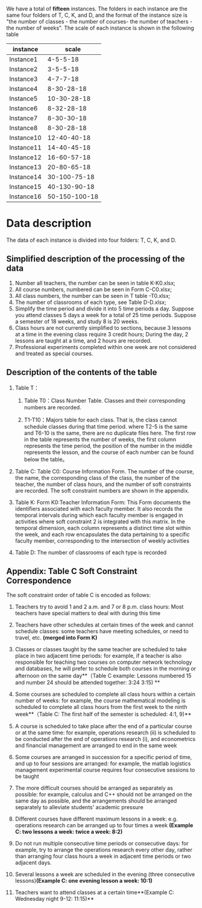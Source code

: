 

We have a total of **fifteen** instances. The folders in each instance are the same four folders of T, C, K, and D, and the format of the instance size is "the number of classes - the number of courses- the number of teachers - the number of weeks".
The scale of each instance is shown in the following table

| instance | scale |
|  ----  | ----  |
| Instance1  | 4-5-5-18 |
| Instance2  | 3-5-5-18 |
| Instance3  | 4-7-7-18 |
| Instance4  | 8-30-28-18 |
| Instance5  | 10-30-28-18 |
| Instance6  | 8-32-28-18 |
| Instance7  | 8-30-30-18 |
| Instance8  | 8-30-28-18 |
| Instance10 | 12-40-40-18 |
| Instance11 | 14-40-45-18   |
| Instance12 | 16-60-57-18   |
| Instance13 | 20-80-65-18 |
| Instance14 | 30-100-75-18 |
| Instance15 | 40-130-90-18 |
| Instance16 | 50-150-100-18 |

# Data description

The data of each instance is divided into four folders: T, C, K, and D.

## Simplified description of the processing of the data

1. Number all teachers, the number can be seen in table K-K0.xlsx;
2. All course numbers, numbered can be seen in Form C-C0.xlsx;
3. All class numbers, the number can be seen in T table -T0.xlsx;
4. The number of classrooms of each type, see Table D-D.xlsx;
5. Simplify the time period and divide it into 5 time periods a day. Suppose you attend classes 5 days a week for a total of 25 time periods. Suppose a semester of 18 weeks, and study 8 is 20 weeks.
6. Class hours are not currently simplified to sections, because 3 lessons at a time in the evening class require 3 credit hours; During the day, 2 lessons are taught at a time, and 2 hours are recorded.
7. Professional experiments completed within one week are not considered and treated as special courses.

## Description of the contents of the table

1. Table T：

   1. Table T0：Class Number Table. Classes and their corresponding numbers are recorded.

   2. T1-T10：Majors table for each class. That is, the class cannot schedule classes during that time period. where T2-5 is the same and T6-10 is the same, there are no duplicate files here. The first row in the table represents the number of weeks, the first column represents the time period, the position of the number in the middle represents the lesson, and the course of each number can be found below the table。
2. Table C: Table C0: Course Information Form. The number of the course, the name, the corresponding class of the class, the number of the teacher, the number of class hours, and the number of soft constraints are recorded. The soft constraint numbers are shown in the appendix.
3. Table K: Form K0:Teacher Information Form: This Form documents the identifiers associated with each faculty member. It also records the temporal intervals during which each faculty member is engaged in activities where soft constraint 2 is integrated with this matrix. In the temporal dimension, each column represents a distinct time slot within the week, and each row encapsulates the data pertaining to a specific faculty member, corresponding to the intersection of weekly activities
4. Table D: The number of classrooms of each type is recorded

## Appendix: Table C Soft Constraint Correspondence

The soft constraint order of table C is encoded as follows:

1. Teachers try to avoid 1 and 2 a.m. and 7 or 8 p.m. class hours: Most teachers have special matters to deal with during this time 

2. Teachers have other schedules at certain times of the week and cannot schedule classes: some teachers have meeting schedules, or need to travel, etc. **(merged into Form K)**

3. Classes or classes taught by the same teacher are scheduled to take place in two adjacent time periods: for example, if a teacher is also responsible for teaching two courses on computer network technology and databases, he will prefer to schedule both courses in the morning or afternoon on the same day**（Table C example: Lessons numbered 15 and number 24 should be attended together: 3:24 3:15) **

4. Some courses are scheduled to complete all class hours within a certain number of weeks: for example, the course mathematical modeling is scheduled to complete all class hours from the first week to the ninth week**（Table C: The first half of the semester is scheduled: 4:1, 9)**

5. A course is scheduled to take place after the end of a particular course or at the same time: for example, operations research (ii) is scheduled to be conducted after the end of operations research (i), and econometrics and financial management are arranged to end in the same week

6. Some courses are arranged in succession for a specific period of time, and up to four sessions are arranged: for example, the matlab logistics management experimental course requires four consecutive sessions to be taught

7. The more difficult courses should be arranged as separately as possible: for example, calculus and C++ should not be arranged on the same day as possible, and the arrangements should be arranged separately to alleviate students' academic pressure

8. Different courses have different maximum lessons in a week: e.g. operations research can be arranged up to four times a week **(Example C: two lessons a week: twice a week: 8:2)**

9. Do not run multiple consecutive time periods or consecutive days: for example, try to arrange the operations research every other day, rather than arranging four class hours a week in adjacent time periods or two adjacent days.

10. Several lessons a week are scheduled in the evening (three consecutive lessons)**(Example C: one evening lesson a week: 10:1)**

11. Teachers want to attend classes at a certain time**(Example C: Wednesday night 9-12: 11:15)**
